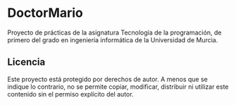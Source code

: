 # DoctorMario
Proyecto de prácticas de la asignatura Tecnología de la programación, de primero del grado en ingeniería informática de la Universidad de Murcia.

## Licencia

Este proyecto está protegido por derechos de autor. A menos que se indique lo contrario, no se permite copiar, modificar, distribuir ni utilizar este contenido sin el permiso explícito del autor. 
